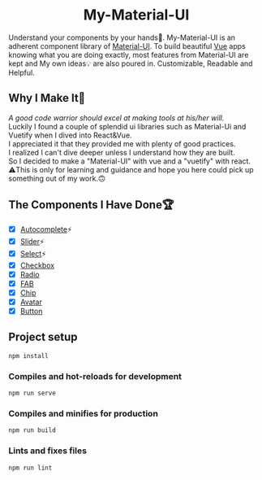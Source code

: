 <h1 align="center">My-Material-UI</h1>

Understand your components by your hands🔨. My-Material-UI is an adherent component library of [Material-UI](https://github.com/mui-org/material-ui). To build beautiful [Vue](https://github.com/vuejs/vue) apps knowing what you are doing exactly, most features from Material-UI are kept and My own ideas💡 are also poured in. Customizable, Readable and Helpful.

## Why I Make It🛵

_A good code warrior should excel at making tools at his/her will._  
Luckily I found a couple of splendid ui libraries such as Material-Ui and Vuetify when I dived into React&Vue.  
I appreciated it that they provided me with plenty of good practices.  
I realized I can't dive deeper unless I understand how they are built.  
So I decided to make a "Material-UI" with vue and a "vuetify" with react.  
⚠️This is only for learning and guidance and hope you here could pick up something out of my work.🙃

## The Components I Have Done🏆

- [x] [Autocomplete](https://mym-ui-git-master-kyloc.vercel.app/autocomplete)⚡
- [x] [Slider](https://mym-ui-git-master-kyloc.vercel.app/slider)⚡
- [x] [Select](https://mym-ui-git-master-kyloc.vercel.app/select)⚡
- [x] [Checkbox](https://mym-ui-git-master-kyloc.vercel.app/checkbox)
- [x] [Radio](https://mym-ui-git-master-kyloc.vercel.app/radio-button)
- [x] [FAB](https://mym-ui-git-master-kyloc.vercel.app/float-action-button)
- [x] [Chip](https://mym-ui-git-master-kyloc.vercel.app/chip)
- [x] [Avatar](https://mym-ui-git-master-kyloc.vercel.app/avatar)
- [x] [Button](https://mym-ui-git-master-kyloc.vercel.app/button)

## Project setup

```
npm install
```

### Compiles and hot-reloads for development

```
npm run serve
```

### Compiles and minifies for production

```
npm run build
```

### Lints and fixes files

```
npm run lint
```
